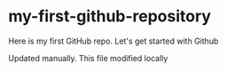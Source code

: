# my-first-github-repository
Here is my first GitHub repo. Let's get started with Github

Updated manually. This file modified locally
